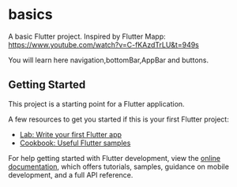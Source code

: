 # basics

A basic Flutter project.
Inspired by Flutter Mapp: https://www.youtube.com/watch?v=C-fKAzdTrLU&t=949s

You will learn here navigation,bottomBar,AppBar and buttons.

## Getting Started

This project is a starting point for a Flutter application.

A few resources to get you started if this is your first Flutter project:

- [Lab: Write your first Flutter app](https://docs.flutter.dev/get-started/codelab)
- [Cookbook: Useful Flutter samples](https://docs.flutter.dev/cookbook)

For help getting started with Flutter development, view the
[online documentation](https://docs.flutter.dev/), which offers tutorials,
samples, guidance on mobile development, and a full API reference.
